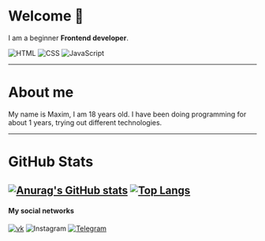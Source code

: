 # Welcome :wave:

I am a beginner **Frontend developer**.

![HTML](https://img.shields.io/badge/-HTML-important?style=flat-square&logo=HTML) ![CSS](https://img.shields.io/badge/-CSS-blue?style=flat-square&logo=CSS) ![JavaScript](https://img.shields.io/badge/-JavaScript-yellow?style=flat-square&logo=JavaScript)

---
# About me

My name is Maxim, I am 18 years old. I have been doing programming for about 1 years, trying out different technologies.

---
# GitHub Stats
[![Anurag's GitHub stats](https://github-readme-stats.vercel.app/api?username=RudinMaxim&show_icons=true&theme=dark)](https://github.com/anuraghazra/github-readme-stats&count_private=true)
[![Top Langs](https://github-readme-stats.vercel.app/api/top-langs/?username=RudinMaxim&langs_count=8&theme=dark)](https://github.com/anuraghazra/github-readme-stats)
---


#### My social networks
[![vk](https://img.shields.io/badge/-VK-black?style=flat-square&logo=VK)](https://vk.com/id175934368) ![Instagram](https://img.shields.io/badge/-Instagram-black?style=flat-square&logo=Instagram) [![Telegram](https://img.shields.io/badge/-Telegram-black?style=flat-square&logo=Telegram)](https://t.me/Max_Rudin)
